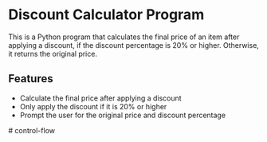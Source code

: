 # Discount Calculator Program

This is a Python program that calculates the final price of an item after applying a discount, if the discount percentage is 20% or higher. Otherwise, it returns the original price.

## Features
- Calculate the final price after applying a discount
- Only apply the discount if it is 20% or higher
- Prompt the user for the original price and discount percentage

#   c o n t r o l - f l o w  
 